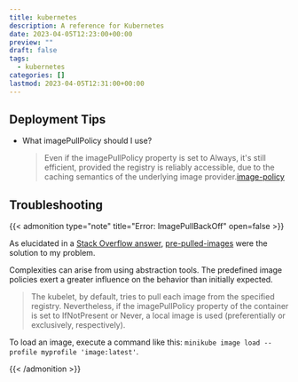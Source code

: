 ```yaml
---
title: kubernetes
description: A reference for Kubernetes
date: 2023-04-05T12:23:00+00:00
preview: ""
draft: false
tags:
  - kubernetes
categories: []
lastmod: 2023-04-05T12:31:00+00:00
---
```


## Deployment Tips

- What imagePullPolicy should I use?
  > Even if the imagePullPolicy property is set to Always, it's still efficient, provided the registry is reliably accessible, due to the caching semantics of the underlying image provider.[image-policy]

## Troubleshooting

{{< admonition type="note" title="Error: ImagePullBackOff" open=false >}}

As elucidated in a [Stack Overflow answer](https://stackoverflow.com/a/64003061/68698), [pre-pulled-images](https://kubernetes.io/docs/concepts/containers/images/#pre-pulled-images) were the solution to my problem.

Complexities can arise from using abstraction tools. The predefined image policies exert a greater influence on the behavior than initially expected.

> The kubelet, by default, tries to pull each image from the specified registry. Nevertheless, if the imagePullPolicy property of the container is set to IfNotPresent or Never, a local image is used (preferentially or exclusively, respectively).

To load an image, execute a command like this: `minikube image load --profile myprofile 'image:latest'`.

{{< /admonition >}}

[image-policy]: https://kubernetes.io/docs/concepts/containers/images/#image-pull-policy

